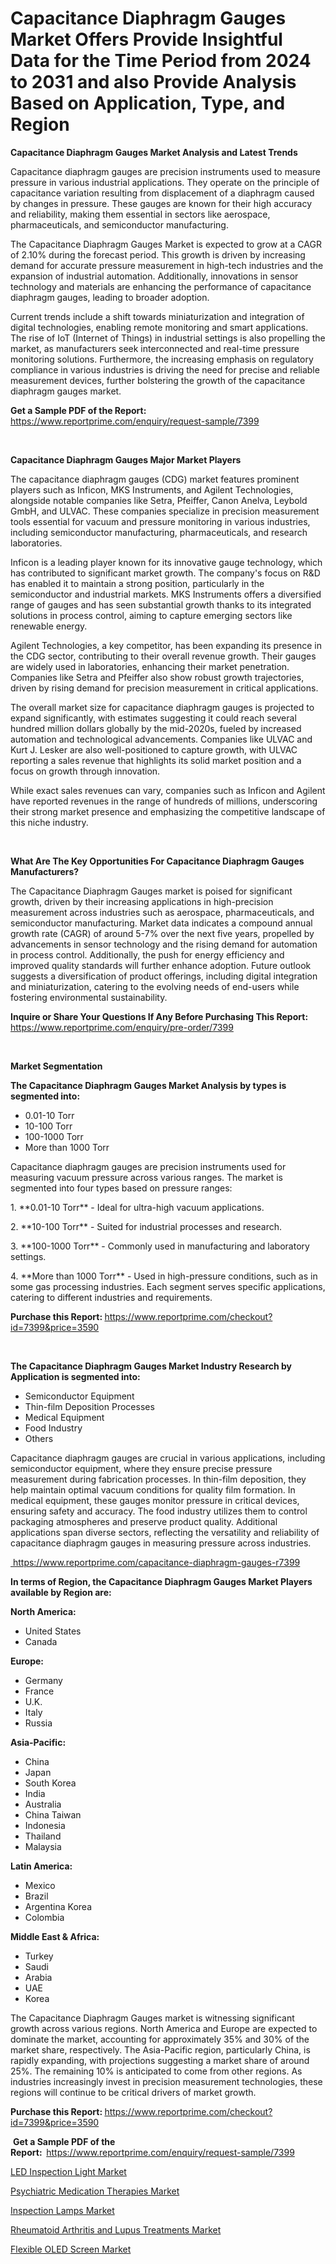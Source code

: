 <p><h1>Capacitance Diaphragm Gauges Market Offers Provide Insightful Data for the Time Period from 2024 to 2031 and also Provide Analysis Based on Application, Type, and Region</h1></p><p><strong>Capacitance Diaphragm Gauges Market Analysis and Latest Trends</strong></p>
<p><p>Capacitance diaphragm gauges are precision instruments used to measure pressure in various industrial applications. They operate on the principle of capacitance variation resulting from displacement of a diaphragm caused by changes in pressure. These gauges are known for their high accuracy and reliability, making them essential in sectors like aerospace, pharmaceuticals, and semiconductor manufacturing.</p><p>The Capacitance Diaphragm Gauges Market is expected to grow at a CAGR of 2.10% during the forecast period. This growth is driven by increasing demand for accurate pressure measurement in high-tech industries and the expansion of industrial automation. Additionally, innovations in sensor technology and materials are enhancing the performance of capacitance diaphragm gauges, leading to broader adoption.</p><p>Current trends include a shift towards miniaturization and integration of digital technologies, enabling remote monitoring and smart applications. The rise of IoT (Internet of Things) in industrial settings is also propelling the market, as manufacturers seek interconnected and real-time pressure monitoring solutions. Furthermore, the increasing emphasis on regulatory compliance in various industries is driving the need for precise and reliable measurement devices, further bolstering the growth of the capacitance diaphragm gauges market.</p></p>
<p><strong>Get a Sample PDF of the Report:&nbsp;</strong> <a href="https://www.reportprime.com/enquiry/request-sample/7399?utm_campaign=1167&utm_medium=2&utm_source=Github&utm_content=ia&utm_term=25112024&utm_id=capacitance-diaphragm-gauges">https://www.reportprime.com/enquiry/request-sample/7399</a></p>
<p>&nbsp;</p>
<p><strong>Capacitance Diaphragm Gauges Major Market Players</strong></p>
<p><p>The capacitance diaphragm gauges (CDG) market features prominent players such as Inficon, MKS Instruments, and Agilent Technologies, alongside notable companies like Setra, Pfeiffer, Canon Anelva, Leybold GmbH, and ULVAC. These companies specialize in precision measurement tools essential for vacuum and pressure monitoring in various industries, including semiconductor manufacturing, pharmaceuticals, and research laboratories.</p><p>Inficon is a leading player known for its innovative gauge technology, which has contributed to significant market growth. The company's focus on R&D has enabled it to maintain a strong position, particularly in the semiconductor and industrial markets. MKS Instruments offers a diversified range of gauges and has seen substantial growth thanks to its integrated solutions in process control, aiming to capture emerging sectors like renewable energy.</p><p>Agilent Technologies, a key competitor, has been expanding its presence in the CDG sector, contributing to their overall revenue growth. Their gauges are widely used in laboratories, enhancing their market penetration. Companies like Setra and Pfeiffer also show robust growth trajectories, driven by rising demand for precision measurement in critical applications.</p><p>The overall market size for capacitance diaphragm gauges is projected to expand significantly, with estimates suggesting it could reach several hundred million dollars globally by the mid-2020s, fueled by increased automation and technological advancements. Companies like ULVAC and Kurt J. Lesker are also well-positioned to capture growth, with ULVAC reporting a sales revenue that highlights its solid market position and a focus on growth through innovation.</p><p>While exact sales revenues can vary, companies such as Inficon and Agilent have reported revenues in the range of hundreds of millions, underscoring their strong market presence and emphasizing the competitive landscape of this niche industry.</p></p>
<p>&nbsp;</p>
<p><strong>What Are The Key Opportunities For Capacitance Diaphragm Gauges Manufacturers?</strong></p>
<p><p>The Capacitance Diaphragm Gauges market is poised for significant growth, driven by their increasing applications in high-precision measurement across industries such as aerospace, pharmaceuticals, and semiconductor manufacturing. Market data indicates a compound annual growth rate (CAGR) of around 5-7% over the next five years, propelled by advancements in sensor technology and the rising demand for automation in process control. Additionally, the push for energy efficiency and improved quality standards will further enhance adoption. Future outlook suggests a diversification of product offerings, including digital integration and miniaturization, catering to the evolving needs of end-users while fostering environmental sustainability.</p></p>
<p><strong>Inquire or Share Your Questions If Any Before Purchasing This Report:</strong> <a href="https://www.reportprime.com/enquiry/pre-order/7399?utm_campaign=1167&utm_medium=2&utm_source=Github&utm_content=ia&utm_term=25112024&utm_id=capacitance-diaphragm-gauges">https://www.reportprime.com/enquiry/pre-order/7399</a></p>
<p>&nbsp;</p>
<p><strong>Market Segmentation</strong></p>
<p><strong>The Capacitance Diaphragm Gauges Market Analysis by types is segmented into:</strong></p>
<p><ul><li>0.01-10 Torr</li><li>10-100 Torr</li><li>100-1000 Torr</li><li>More than 1000 Torr</li></ul></p>
<p><p>Capacitance diaphragm gauges are precision instruments used for measuring vacuum pressure across various ranges. The market is segmented into four types based on pressure ranges: </p><p>1. **0.01-10 Torr** - Ideal for ultra-high vacuum applications.</p><p>2. **10-100 Torr** - Suited for industrial processes and research.</p><p>3. **100-1000 Torr** - Commonly used in manufacturing and laboratory settings.</p><p>4. **More than 1000 Torr** - Used in high-pressure conditions, such as in some gas processing industries. Each segment serves specific applications, catering to different industries and requirements.</p></p>
<p><strong>Purchase this Report:&nbsp;</strong><a href="https://www.reportprime.com/checkout?id=7399&price=3590&utm_campaign=1167&utm_medium=2&utm_source=Github&utm_content=ia&utm_term=25112024&utm_id=capacitance-diaphragm-gauges">https://www.reportprime.com/checkout?id=7399&price=3590</a></p>
<p>&nbsp;</p>
<p><strong>The Capacitance Diaphragm Gauges Market Industry Research by Application is segmented into:</strong></p>
<p><ul><li>Semiconductor Equipment</li><li>Thin-film Deposition Processes</li><li>Medical Equipment</li><li>Food Industry</li><li>Others</li></ul></p>
<p><p>Capacitance diaphragm gauges are crucial in various applications, including semiconductor equipment, where they ensure precise pressure measurement during fabrication processes. In thin-film deposition, they help maintain optimal vacuum conditions for quality film formation. In medical equipment, these gauges monitor pressure in critical devices, ensuring safety and accuracy. The food industry utilizes them to control packaging atmospheres and preserve product quality. Additional applications span diverse sectors, reflecting the versatility and reliability of capacitance diaphragm gauges in measuring pressure across industries.</p></p>
<p><a href="https://www.reportprime.com/capacitance-diaphragm-gauges-r7399?utm_campaign=1167&utm_medium=2&utm_source=Github&utm_content=ia&utm_term=25112024&utm_id=capacitance-diaphragm-gauges">&nbsp;https://www.reportprime.com/capacitance-diaphragm-gauges-r7399</a></p>
<p><strong>In terms of Region, the Capacitance Diaphragm Gauges Market Players available by Region are:</strong></p>
<p>
    <p> <strong> North America: </strong>
        <ul>
            <li>United States</li>
            <li>Canada</li>
        </ul>
        </p> 
    <p> <strong> Europe: </strong>
        <ul>
            <li>Germany</li>
            <li>France</li>
            <li>U.K.</li>
            <li>Italy</li>
            <li>Russia</li>
        </ul>
        </p> 
    <p> <strong> Asia-Pacific: </strong>
        <ul>
            <li>China</li>
            <li>Japan</li>
            <li>South Korea</li>
            <li>India</li>
            <li>Australia</li>
            <li>China Taiwan</li>
            <li>Indonesia</li>
            <li>Thailand</li>
            <li>Malaysia</li>
        </ul>
        </p> 
    <p> <strong> Latin America: </strong>
        <ul>
            <li>Mexico</li>
            <li>Brazil</li>
            <li>Argentina Korea</li>
            <li>Colombia</li>
        </ul>
        </p> 
    <p> <strong> Middle East & Africa: </strong>
        <ul>
            <li>Turkey</li>
            <li>Saudi</li>
            <li>Arabia</li>
            <li>UAE</li>
            <li>Korea</li>
        </ul>
    </p>
    </p>
<p><p>The Capacitance Diaphragm Gauges market is witnessing significant growth across various regions. North America and Europe are expected to dominate the market, accounting for approximately 35% and 30% of the market share, respectively. The Asia-Pacific region, particularly China, is rapidly expanding, with projections suggesting a market share of around 25%. The remaining 10% is anticipated to come from other regions. As industries increasingly invest in precision measurement technologies, these regions will continue to be critical drivers of market growth.</p></p>
<p><strong>Purchase this Report: </strong><a href="https://www.reportprime.com/checkout?id=7399&price=3590&utm_campaign=1167&utm_medium=2&utm_source=Github&utm_content=ia&utm_term=25112024&utm_id=capacitance-diaphragm-gauges">https://www.reportprime.com/checkout?id=7399&price=3590</a></p>
<p>&nbsp;<strong>Get a Sample PDF of the Report:&nbsp;&nbsp;</strong><a href="https://www.reportprime.com/enquiry/request-sample/7399?utm_campaign=1167&utm_medium=2&utm_source=Github&utm_content=ia&utm_term=25112024&utm_id=capacitance-diaphragm-gauges">https://www.reportprime.com/enquiry/request-sample/7399</a></p>
<p><strong></strong></p>
<p><p><a href="https://www.linkedin.com/pulse/led-inspection-light-market-forecast-global-trends-analysis-zzg1c?utm_campaign=1167&utm_medium=2&utm_source=Github&utm_content=ia&utm_term=25112024&utm_id=capacitance-diaphragm-gauges">LED Inspection Light Market</a></p><p><a href="https://issuu.com/reportprime-2/docs/psychiatric-medication-therapies-ma_623a2f25d6f387?utm_campaign=1167&utm_medium=2&utm_source=Github&utm_content=ia&utm_term=25112024&utm_id=capacitance-diaphragm-gauges">Psychiatric Medication Therapies Market</a></p><p><a href="https://www.linkedin.com/pulse/driving-forces-global-inspection-lamps-market-trends-i0bxc?utm_campaign=1167&utm_medium=2&utm_source=Github&utm_content=ia&utm_term=25112024&utm_id=capacitance-diaphragm-gauges">Inspection Lamps Market</a></p><p><a href="https://issuu.com/reportprime-2/docs/rheumatoid-arthritis-and-lupus-trea_79fb2aff5685d6?utm_campaign=1167&utm_medium=2&utm_source=Github&utm_content=ia&utm_term=25112024&utm_id=capacitance-diaphragm-gauges">Rheumatoid Arthritis and Lupus Treatments Market</a></p><p><a href="https://www.linkedin.com/pulse/global-flexible-oled-screen-market-landscape-future-trends-55zyc?utm_campaign=1167&utm_medium=2&utm_source=Github&utm_content=ia&utm_term=25112024&utm_id=capacitance-diaphragm-gauges">Flexible OLED Screen Market</a></p></p>